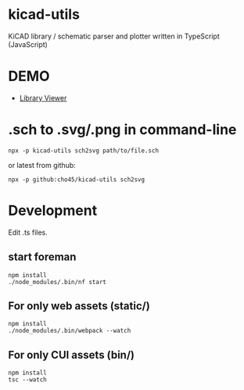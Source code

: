 kicad-utils
========

KiCAD library / schematic parser and plotter written in TypeScript (JavaScript)

DEMO
====

- <a href="https://cho45.stfuawsc.com/kicad-js/static/library.html">Library Viewer</a>

.sch to .svg/.png in command-line
=================================

```
npx -p kicad-utils sch2svg path/to/file.sch
```

or latest from github:

```
npx -p github:cho45/kicad-utils sch2svg
```

Development
===========

Edit .ts files.

## start foreman

```
npm install
./node_modules/.bin/nf start
```

## For only web assets (static/)

```
npm install
./node_modules/.bin/webpack --watch
```

## For only CUI assets (bin/)
```
npm install
tsc --watch
```
